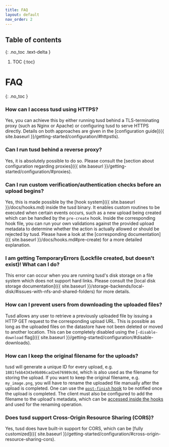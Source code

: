 ```yaml
---
title: FAQ
layout: default
nav_order: 2
---
```


## Table of contents
{: .no_toc .text-delta }

1. TOC
{:toc}

# FAQ
{: .no_toc }

### How can I access tusd using HTTPS?

Yes, you can achieve this by either running tusd behind a TLS-terminating proxy (such as Nginx or Apache) or configuring tusd to serve HTTPS directly. Details on both approaches are given in the [configuration guide]({{ site.baseurl }}/getting-started/configuration/#httpstls).

### Can I run tusd behind a reverse proxy?

Yes, it is absolutely possible to do so. Please consult the [section about configuration regarding proxies]({{ site.baseurl }}/getting-started/configuration/#proxies).

### Can I run custom verification/authentication checks before an upload begins?

Yes, this is made possible by the [hook system]({{ site.baseurl }}/docs/hooks.md) inside the tusd binary. It enables custom routines to be executed when certain events occurs, such as a new upload being created which can be handled by the `pre-create` hook. Inside the corresponding hook file, you can run your own validations against the provided upload metadata to determine whether the action is actually allowed or should be rejected by tusd. Please have a look at the [corresponding documentation]({{ site.baseurl }}/docs/hooks.md#pre-create) for a more detailed explanation.

### I am getting TemporaryErrors (Lockfile created, but doesn't exist)! What can I do?

This error can occur when you are running tusd's disk storage on a file system which does not support hard links. Please consult the [local disk storage documentation]({{ site.baseurl }}/storage-backends/local-disk/#issues-with-nfs-and-shared-folders) for more details.

### How can I prevent users from downloading the uploaded files?

Tusd allows any user to retrieve a previously uploaded file by issuing a HTTP GET request to the corresponding upload URL. This is possible as long as the uploaded files on the datastore have not been deleted or moved to another location. This can be completely disabled using the [`-disable-download` flag]({{ site.baseurl }}/getting-started/configuration/#disable-downloads).

### How can I keep the original filename for the uploads?

tusd will generate a unique ID for every upload, e.g. `1881febb4343e9b806cad2e676989c0d`, which is also used as the filename for storing the upload. If you want to keep the original filename, e.g. `my_image.png`, you will have to rename the uploaded file manually after the upload is completed. One can use the [`post-finish` hook](https://github.com/tus/tusd/blob/main/docs/hooks.md#post-finish) to be notified once the upload is completed. The client must also be configured to add the filename to the upload's metadata, which can be [accessed inside the hooks](https://github.com/tus/tusd/blob/main/docs/hooks.md#the-hooks-environment) and used for the renaming operation.

### Does tusd support Cross-Origin Resource Sharing (CORS)?

Yes, tusd does have built-in support for CORS, which can be [fully customized]({{ site.baseurl }}/getting-started/configuration/#cross-origin-resource-sharing-cors).
